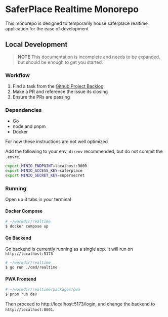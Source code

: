# SaferPlace Realtime Monorepo

This monorepo is designed to temporarily house saferplace realtime application
for the ease of development

## Local Development

> **NOTE**
> This documentation is incomplete and needs to be expanded, but should be enough to get you
> started.

### Workflow

1. Find a task from the [Github Project Backlog]
2. Make a PR and reference the issue its closing
3. Ensure the PRs are passing

### Dependencies

- Go
- node and pnpm
- Docker

For now these instructions are not well optimized

Add the following to your env, `direnv` recommended, but do not commit the `.envrc`.

```sh
export MINIO_ENDPOINT=localhost:9000
export MINIO_ACCESS_KEY=saferplace
export MINIO_SECRET_KEY=supersecret
```

### Running

Open up 3 tabs in your terminal

#### Docker Compose

```sh
# ~/workdir/realtime
$ docker compose up
```

#### Go Backend

Go backend is currently running as a single app. It will run on `http://localhost:5173`

```sh
# ~/workdir/realtime
$ go run ./cmd/realtime
```

#### PWA Frontend

```sh
# ~/workdir/realtime/packages/pwa
$ pnpm run dev
```

Then proceed to http://localhost:5173/login, and change the backend to `http://localhost:8001`.

[Github Project Backlog]: https://github.com/orgs/SaferPlace/projects/2/
